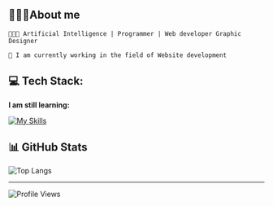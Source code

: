 ## 🙎🏻‍♂️About me
```
👨🏻‍💻 Artificial Intelligence | Programmer | Web developer Graphic Designer

🧠 I am currently working in the field of Website development
```

## 💻 Tech Stack:

**I am still learning:**<br>

[![My Skills](https://skillicons.dev/icons?i=html,css,js,bootstrap,react,python,flask,django,fastapi,qt,postgres,sqlite,ubuntu,github,docker,postman,vscode,visualstudio,xd,tensorflow,laravel,php,opencv,dotnet,cs)](https://skillicons.dev)


## 📊 GitHub Stats
<!-- ![Mohammad's GitHub stats](https://github-readme-stats.vercel.app/api?username=SinaHossini&show_icons=true&theme=radical) -->
![Top Langs](https://github-readme-stats.vercel.app/api/top-langs/?username=SinaHosseini&layout=compact&theme=radical)<hr>

![Profile Views](https://komarev.com/ghpvc/?username=SinaHosseini&color=brightgreen&style=plastic)
